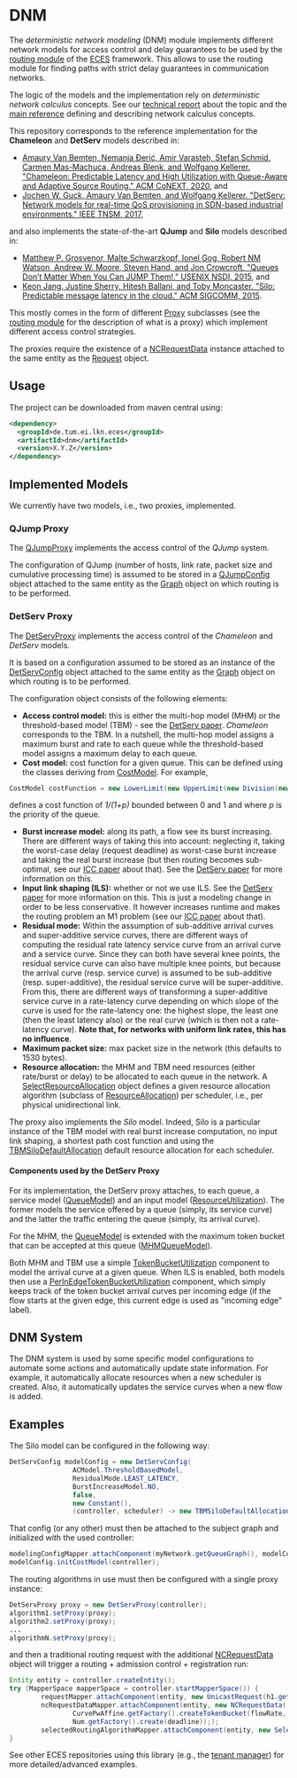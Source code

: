 # DNM

The *deterministic network modeling* (DNM) module implements different network models for access control and delay guarantees to be used by the [routing module](https://github.com/AmoVanB/eces-routing) of the [ECES](https://github.com/AmoVanB/eces-core) framework.
This allows to use the routing module for finding paths with strict delay guarantees in communication networks.

The logic of the models and the implementation rely on *deterministic network calculus* concepts.
See our [technical report](https://mediatum.ub.tum.de/doc/1328613/file.pdf) about the topic and the [main reference](https://infoscience.epfl.ch/record/282/files/netCalBookv4.pdf) defining and describing network calculus concepts. 

This repository corresponds to the reference implementation for the **Chameleon** and **DetServ** models described in:
- [Amaury Van Bemten, Nemanja Ðerić, Amir Varasteh, Stefan Schmid, Carmen Mas-Machuca, Andreas Blenk, and Wolfgang Kellerer. "Chameleon: Predictable Latency and High Utilization with Queue-Aware and Adaptive Source Routing." ACM CoNEXT, 2020](https://mediatum.ub.tum.de/doc/1577772/file.pdf), and
- [Jochen W. Guck, Amaury Van Bemten, and Wolfgang Kellerer. "DetServ: Network models for real-time QoS provisioning in SDN-based industrial environments." IEEE TNSM, 2017](https://mediatum.ub.tum.de/doc/1420159/file.pdf),

and also implements the state-of-the-art **QJump** and **Silo** models described in:
- [Matthew P. Grosvenor, Malte Schwarzkopf, Ionel Gog, Robert NM Watson, Andrew W. Moore, Steven Hand, and Jon Crowcroft. "Queues Don’t Matter When You Can JUMP Them!." USENIX NSDI, 2015](https://www.usenix.org/system/files/conference/nsdi15/nsdi15-paper-grosvenor.pdf), and
- [Keon Jang, Justine Sherry, Hitesh Ballani, and Toby Moncaster. "Silo: Predictable message latency in the cloud." ACM SIGCOMM, 2015](https://people.eecs.berkeley.edu/~justine/silo_final.pdf).

This mostly comes in the form of different [Proxy](https://github.com/AmoVanB/eces-routing/blob/master/src/main/java/de/tum/ei/lkn/eces/routing/proxies/Proxy.java) subclasses (see the [routing module](https://github.com/AmoVanB/eces-routing) for the description of what is a proxy) which implement different access control strategies.

The proxies require the existence of a [NCRequestData](src/main/java/de/tum/ei/lkn/eces/dnm/NCRequestData.java) instance attached to the same entity as the [Request](https://github.com/AmoVanB/eces-routing/blob/master/src/main/java/de/tum/ei/lkn/eces/routing/requests/Request.java) object.

## Usage

The project can be downloaded from maven central using:
```xml
<dependency>
  <groupId>de.tum.ei.lkn.eces</groupId>
  <artifactId>dnm</artifactId>
  <version>X.Y.Z</version>
</dependency>
```

## Implemented Models

We currently have two models, i.e., two proxies, implemented.

### QJump Proxy

The [QJumpProxy](src/main/java/de/tum/ei/lkn/eces/dnm/proxies/QJumpProxy.java) implements the access control of the _QJump_ system.

The configuration of QJump (number of hosts, link rate, packet size and cumulative processing time) is assumed to be stored in a [QJumpConfig](src/main/java/de/tum/ei/lkn/eces/dnm/config/QJumpConfig.java) object attached to the same entity as the [Graph](https://github.com/AmoVanB/eces-graph/blob/master/src/main/java/de/tum/ei/lkn/eces/graph/Graph.java) object on which routing is to be performed.

### DetServ Proxy

The [DetServProxy](src/main/java/de/tum/ei/lkn/eces/dnm/proxies/DetServProxy.java) implements the access control of the _Chameleon_ and _DetServ_ models.

It is based on a configuration assumed to be stored as an instance of the [DetServConfig](src/main/java/de/tum/ei/lkn/eces/dnm/config/DetServConfig.java) object attached to the same entity as the [Graph](https://github.com/AmoVanB/eces-graph/blob/master/src/main/java/de/tum/ei/lkn/eces/graph/Graph.java) object on which routing is to be performed.

The configuration object consists of the following elements:

 * __Access control model:__ this is either the multi-hop model (MHM) or the threshold-based model (TBM) - see the [DetServ paper](https://mediatum.ub.tum.de/doc/1420159/file.pdf). _Chameleon_ corresponds to the TBM. In a nutshell, the multi-hop model assigns a maximum burst and rate to each queue while the threshold-based model assigns a maximum delay to each queue.
 * __Cost model:__ cost function for a given queue. This can be defined using the classes deriving from [CostModel](src/main/java/de/tum/ei/lkn/eces/dnm/config/costmodels/CostModel.java). For example, 
 ```java
 CostModel costFunction = new LowerLimit(new UpperLimit(new Division(new Constant(), new Summation(new Constant(), new QueuePriority())), 1), 0);
 ```
 defines a cost function of *1/(1+p)* bounded between 0 and 1 and where *p* is the priority of the queue.
 * __Burst increase model:__ along its path, a flow see its burst increasing. There are different ways of taking this into account: neglecting it, taking the worst-case delay (request deadline) as worst-case burst increase and taking the real burst increase (but then routing becomes sub-optimal, see our [ICC paper](https://arxiv.org/pdf/1805.11586;Routing) about that). See the [DetServ paper](https://mediatum.ub.tum.de/doc/1420159/file.pdf) for more information on this.
 * __Input link shaping (ILS):__ whether or not we use ILS. See the [DetServ paper](https://mediatum.ub.tum.de/doc/1420159/file.pdf) for more information on this. This is just a modeling change in order to be less conservative. It however increases runtime and makes the routing problem an M1 problem (see our [ICC paper](https://arxiv.org/pdf/1805.11586;Routing) about that).
 * __Residual mode:__ Within the assumption of sub-additive arrival curves and super-additive service curves, there are different ways of computing the residual rate latency service curve from an arrival curve and a service curve. Since they can both have several knee points, the residual service curve can also have multiple knee points, but because the arrival curve (resp. service curve) is assumed to be sub-additive (resp. super-additive), the residual service curve will be super-additive. From this, there are different ways of transforming a super-additive service curve in a rate-latency curve depending on which slope of the curve is used for the rate-latency one: the highest slope, the least one (then the least latency also) or the real curve (which is then not a rate-latency curve). **Note that, for networks with uniform link rates, this has no influence**.
 * __Maximum packet size:__ max packet size in the network (this defaults to 1530 bytes).
 * __Resource allocation:__ the MHM and TBM need resources (either rate/burst or delay) to be allocated to each queue in the network. A [SelectResourceAllocation](src/main/java/de/tum/ei/lkn/eces/dnm/resourcemanagement/resourceallocation/SelectResourceAllocation.java) object defines a given resource allocation algorithm (subclass of [ResourceAllocation](src/main/java/de/tum/ei/lkn/eces/dnm/resourcemanagement/resourceallocation/ResourceAllocation.java)) per scheduler, i.e., per physical unidirectional link.

The proxy also implements the _Silo_ model.
Indeed, Silo is a particular instance of the TBM model with real burst increase computation, no input link shaping, a shortest path cost function and using the [TBMSiloDefaultAllocation](src/main/java/de/tum/ei/lkn/eces/dnm/resourcemanagement/resourceallocation/TBM/TBMSiloDefaultAllocation.java) default resource allocation for each scheduler.

#### Components used by the DetServ Proxy

For its implementation, the DetServ proxy attaches, to each queue, a service model ([QueueModel](src/main/java/de/tum/ei/lkn/eces/dnm/queuemodels/QueueModel.java)) and an input model ([ResourceUtilization](src/main/java/de/tum/ei/lkn/eces/dnm/inputmodels/ResourceUtilization.java)). The former models the service offered by a queue (simply, its service curve) and the latter the traffic entering the queue (simply, its arrival curve).

For the MHM, the [QueueModel](src/main/java/de/tum/ei/lkn/eces/dnm/queuemodels/QueueModel.java) is extended with the maximum token bucket that can be accepted at this queue ([MHMQueueModel](src/main/java/de/tum/ei/lkn/eces/dnm/queuemodels/MHMQueueModel.java)).

Both MHM and TBM use a simple [TokenBucketUtilization](src/main/java/de/tum/ei/lkn/eces/dnm/inputmodels/TokenBucketUtilization.java) component to model the arrival curve at a given queue.
When ILS is enabled, both models then use a [PerInEdgeTokenBucketUtilization](src/main/java/de/tum/ei/lkn/eces/dnm/inputmodels/PerInEdgeTokenBucketUtilization.java) component, which simply keeps track of the token bucket arrival curves per incoming edge (if the flow starts at the given edge, this current edge is used as "incoming edge" label).

## DNM System

The DNM system is used by some specific model configurations to automate some actions and automatically update state information.
For example, it automatically allocate resources when a new scheduler is created.
Also, it automatically updates the service curves when a new flow is added.

## Examples

The Silo model can be configured in the following way:

```java
DetServConfig modelConfig = new DetServConfig(
                ACModel.ThresholdBasedModel,
                ResidualMode.LEAST_LATENCY,
                BurstIncreaseModel.NO,
                false,
                new Constant(), 
                (controller, scheduler) -> new TBMSiloDefaultAllocation(controller));
```

That config (or any other) must then be attached to the subject graph and initialized with the used controller:

```java
modelingConfigMapper.attachComponent(myNetwork.getQueueGraph(), modelConfig);
modelConfig.initCostModel(controller);
```

The routing algorithms in use must then be configured with a single proxy instance:

```java
DetServProxy proxy = new DetServProxy(controller);
algorithm1.setProxy(proxy);
algorithm2.setProxy(proxy);
...
algorithmN.setProxy(proxy);
```

and then a traditional routing request with the additional [NCRequestData](src/main/java/de/tum/ei/lkn/eces/dnm/NCRequestData.java) object will trigger a routing + admission control + registration run:

```java
Entity entity = controller.createEntity();
try (MapperSpace mapperSpace = controller.startMapperSpace()) {
        requestMapper.attachComponent(entity, new UnicastRequest(h1.getQueueNode(), h3.getQueueNode()));
        ncRequestDataMapper.attachComponent(entity, new NCRequestData(
                CurvePwAffine.getFactory().createTokenBucket(flowRate, flowBurst),
                Num.getFactory().create(deadline)););
        selectedRoutingAlgorithmMapper.attachComponent(entity, new SelectedRoutingAlgorithm(aStarPruneAlgorithm));
}
```

See other ECES repositories using this library (e.g., the [tenant manager](https://github.com/AmoVanB/eces-tenant-manager)) for more detailed/advanced examples.
